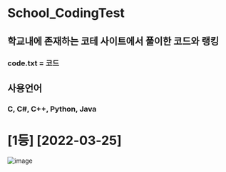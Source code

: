 # School_CodingTest
## 학교내에 존재하는 코테 사이트에서 풀이한 코드와 랭킹
### code.txt = 코드
## 사용언어
### C, C#, C++, Python, Java
# [1등] [2022-03-25]
![image](https://user-images.githubusercontent.com/82009667/160141566-16a84758-9a73-45d7-a7e4-8085e495bee8.png)
